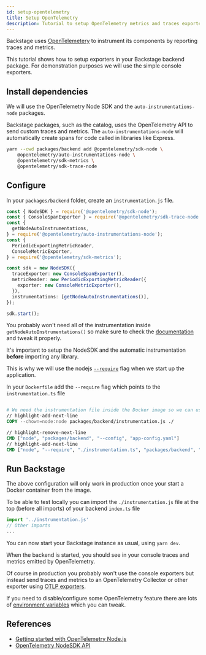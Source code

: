 ```yaml
---
id: setup-opentelemetry
title: Setup OpenTelemetry
description: Tutorial to setup OpenTelemetry metrics and traces exporters in Backstage
---
```


Backstage uses [OpenTelemetery](https://opentelemetry.io/) to instrument its components by reporting traces and metrics.

This tutorial shows how to setup exporters in your Backstage backend package. For demonstration purposes we will use the simple console exporters.

## Install dependencies

We will use the OpenTelemetry Node SDK and the `auto-instrumentations-node` packages.

Backstage packages, such as the catalog, uses the OpenTelemetry API to send custom traces and metrics.
The `auto-instrumentations-node` will automatically create spans for code called in libraries like Express.

```bash
yarn --cwd packages/backend add @opentelemetry/sdk-node \
    @opentelemetry/auto-instrumentations-node \
    @opentelemetry/sdk-metrics \
    @opentelemetry/sdk-trace-node
```

## Configure

In your `packages/backend` folder, create an `instrumentation.js` file.

```typescript
const { NodeSDK } = require('@opentelemetry/sdk-node');
const { ConsoleSpanExporter } = require('@opentelemetry/sdk-trace-node');
const {
  getNodeAutoInstrumentations,
} = require('@opentelemetry/auto-instrumentations-node');
const {
  PeriodicExportingMetricReader,
  ConsoleMetricExporter,
} = require('@opentelemetry/sdk-metrics');

const sdk = new NodeSDK({
  traceExporter: new ConsoleSpanExporter(),
  metricReader: new PeriodicExportingMetricReader({
    exporter: new ConsoleMetricExporter(),
  }),
  instrumentations: [getNodeAutoInstrumentations()],
});

sdk.start();
```

You probably won't need all of the instrumentation inside `getNodeAutoInstrumentations()` so make sure to
check the [documentation](https://www.npmjs.com/package/@opentelemetry/auto-instrumentations-node) and tweak it properly.

It's important to setup the NodeSDK and the automatic instrumentation **before** importing any library.

This is why we will use the nodejs [`--require`](https://nodejs.org/api/cli.html#-r---require-module)
flag when we start up the application.

In your `Dockerfile` add the `--require` flag which points to the `instrumentation.ts` file

```Dockerfile

# We need the instrumentation file inside the Docker image so we can use it with --require
// highlight-add-next-line
COPY --chown=node:node packages/backend/instrumentation.js ./

// highlight-remove-next-line
CMD ["node", "packages/backend", "--config", "app-config.yaml"]
// highlight-add-next-line
CMD ["node", "--require", "./instrumentation.ts", "packages/backend", "--config", "app-config.yaml"]
```

## Run Backstage

The above configuration will only work in production once your start a Docker container from the image.

To be able to test locally you can import the `./instrumentation.js` file at the top (before all imports) of your backend `index.ts` file

```ts
import '../instrumentation.js'
// Other imports
...
```

You can now start your Backstage instance as usual, using `yarn dev`.

When the backend is started, you should see in your console traces and metrics emitted by OpenTelemetry.

Of course in production you probably won't use the console exporters but instead send traces and metrics to an OpenTelemetry Collector or other exporter using [OTLP exporters](https://opentelemetry.io/docs/instrumentation/js/exporters/).

If you need to disable/configure some OpenTelemetry feature there are lots of [environment variables](https://opentelemetry.io/docs/specs/otel/configuration/sdk-environment-variables/) which you can tweak.

## References

- [Getting started with OpenTelemetry Node.js](https://opentelemetry.io/docs/instrumentation/js/getting-started/nodejs/)
- [OpenTelemetry NodeSDK API](https://open-telemetry.github.io/opentelemetry-js/classes/_opentelemetry_sdk_node.NodeSDK.html)
